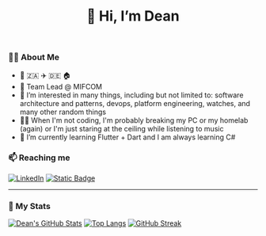 <header>
  <div style="text-align: center;">
    <h1>👋 Hi, I’m Dean </h1>
  </div>
</header>

### 🤦‍♂️ About Me

-   👶 🇿🇦 ✈️ :de: 🏠
-   💼 Team Lead @ MIFCOM
-   👀 I’m interested in many things, including but not limited to: software architecture and patterns, devops, platform engineering, watches, and many other random things
-   😶‍🌫️ When I'm not coding, I'm probably breaking my PC or my homelab (again) or I'm just staring at the ceiling while listening to music
-   🌱 I’m currently learning Flutter + Dart and I am always learning C#

### 📫 Reaching me

<!--<div align="center">
  <a href="https://linkedin.com/in/dean-herringer">
    <img src="https://img.shields.io/badge/LinkedIn-blue?logo=linkedin&logoColor=white"/>
  </a>
  <a href="https://dherringer.com">
    <img src="https://img.shields.io/badge/dherringer-white?logo=vercel&logoColor=black"/>
  </a>
</div>-->

[![LinkedIn](https://img.shields.io/badge/LinkedIn-blue?logo=linkedin&logoColor=white)](https://linkedin.com/in/dean-herringer)
[![Static Badge](https://img.shields.io/badge/dherringer-white?logo=vercel&logoColor=black)](https://dherringer.com)

---

### 🧮 My Stats

[![Dean's GitHub Stats](http://github-readme-streak-stats.herokuapp.com?user=deanher&theme=nord&card_width=1000&mode=weekly&background=0000)](https://git.io/streak-stats)
[![Top Langs](https://github-readme-stats-dean-herringers-projects.vercel.app/api/top-langs?username=deanher&langs_count=6&theme=nord&bg_color=0000&layout=compact&hide=swift,cmake,c%2B%2B&card_width=1000)](https://github.com/deanher/github-readme-stats)
[![GitHub Streak](https://github-readme-stats-dean-herringers-projects.vercel.app/api?username=deanher&show_icons=true&theme=nord&bg_color=0000&show=reviews,prs_merged,prs_merged_percentage&hide=issues&card_width=1000)](https://github.com/deanher/github-readme-stats)  

<!--
<div align="center">
  <aside>
    <img src="http://github-readme-streak-stats.herokuapp.com?user=deanher&theme=transparent" />
    <img src="https://github-readme-stats-dean-herringers-projects.vercel.app/api?username=deanher&show_icons=true&theme=transparent&show=reviews,prs_merged,prs_merged_percentage" />
    <img src="https://github-readme-stats-dean-herringers-projects.vercel.app//api/top-langs/?username=deanher&theme=transparent&langs_count=8&layout=compact&hide=swift,cmake,c%2B%2B" />
  </aside>
</div>

<p align="center">
  <img
    src="https://github-readme-stats-dean-herringers-projects.vercel.app/api?username=deanher&show_icons=true&theme=nord" />
</p>

### 👨‍💻 Top Languages :

<p align="center">
    <img src="https://github-readme-stats-dean-herringers-projects.vercel.app/api/top-langs/?username=deanher&theme=nord&langs_count=8&layout=compact&hide=swift,cmake,c%2B%2B" />
</p>

---

### ✍️ Blog Posts
-->

<!---
deanher/deanher is a ✨ special ✨ repository because its `README.md` (this file) appears on your GitHub profile.
You can click the Preview link to take a look at your changes.
--->

